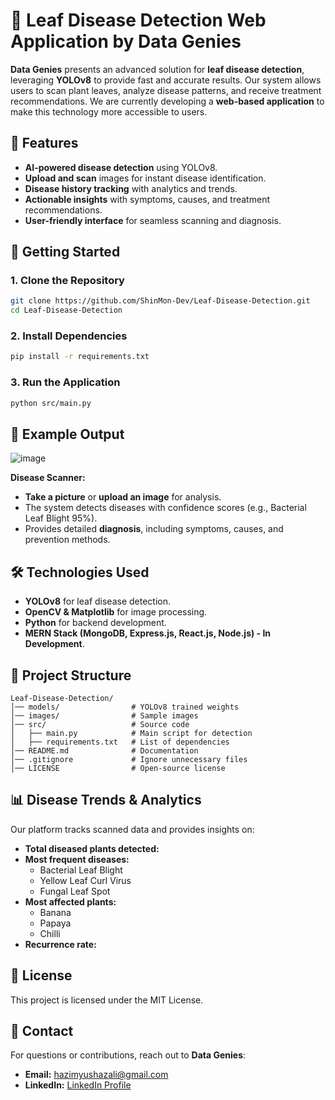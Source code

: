# 🍃 Leaf Disease Detection Web Application by Data Genies

**Data Genies** presents an advanced solution for **leaf disease detection**, leveraging **YOLOv8** to provide fast and accurate results. Our system allows users to scan plant leaves, analyze disease patterns, and receive treatment recommendations. We are currently developing a **web-based application** to make this technology more accessible to users.

## 📌 Features
- **AI-powered disease detection** using YOLOv8.
- **Upload and scan** images for instant disease identification.
- **Disease history tracking** with analytics and trends.
- **Actionable insights** with symptoms, causes, and treatment recommendations.
- **User-friendly interface** for seamless scanning and diagnosis.

## 🚀 Getting Started
### **1. Clone the Repository**
```sh
git clone https://github.com/ShinMon-Dev/Leaf-Disease-Detection.git
cd Leaf-Disease-Detection
```

### **2. Install Dependencies**
```sh
pip install -r requirements.txt
```

### **3. Run the Application**
```sh
python src/main.py
```

## 📸 Example Output
![image](https://github.com/user-attachments/assets/7aa0d4ff-fe98-4dc2-ab76-3baffc135374)

**Disease Scanner:**
- **Take a picture** or **upload an image** for analysis.
- The system detects diseases with confidence scores (e.g., Bacterial Leaf Blight 95%).
- Provides detailed **diagnosis**, including symptoms, causes, and prevention methods.

## 🛠 Technologies Used
- **YOLOv8** for leaf disease detection.
- **OpenCV & Matplotlib** for image processing.
- **Python** for backend development.
- **MERN Stack (MongoDB, Express.js, React.js, Node.js) - In Development**.

## 📂 Project Structure
```
Leaf-Disease-Detection/
│── models/                # YOLOv8 trained weights
│── images/                # Sample images
│── src/                   # Source code
│   ├── main.py            # Main script for detection
│   ├── requirements.txt   # List of dependencies
│── README.md              # Documentation
│── .gitignore             # Ignore unnecessary files
│── LICENSE                # Open-source license
```

## 📊 Disease Trends & Analytics
Our platform tracks scanned data and provides insights on:
- **Total diseased plants detected:**
- **Most frequent diseases:**
  - Bacterial Leaf Blight
  - Yellow Leaf Curl Virus
  - Fungal Leaf Spot
- **Most affected plants:**
  - Banana
  - Papaya
  - Chilli
- **Recurrence rate:**

## 📜 License
This project is licensed under the MIT License.

## 📩 Contact
For questions or contributions, reach out to **Data Genies**:
- **Email:** [hazimyushazali@gmail.com](mailto:hazimyushazali@gmail.com)
- **LinkedIn:** [LinkedIn Profile](https://www.linkedin.com/in/hazim-yushazali)

